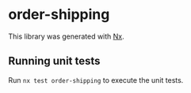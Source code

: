 # order-shipping

This library was generated with [Nx](https://nx.dev).

## Running unit tests

Run `nx test order-shipping` to execute the unit tests.
